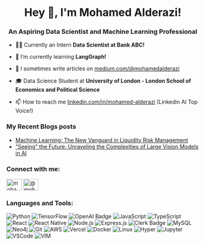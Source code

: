 <h1 align="center">Hey 👋, I'm Mohamed Alderazi!</h1>
<h3 align="center">An Aspiring Data Scientist and Machine Learning Professional</h3>

- 👨‍💻 Currently an Intern **Data Scientist at Bank ABC!**

- 🌱 I’m currently learning **LangGraph!**

- 📝 I sometimes write articles on [medium.com/@mohamedalderazi](https://medium.com/@mohamedalderazi)

- 🎓 Data Science Student at **University of London - London School of Economics and Political Science**

- 📫 How to reach me [linkedin.com/in/mohamed-alderazi](https://www.linkedin.com/in/mohamed-alderazi) (Linkedin AI Top Voice!)

### My Recent Blogs posts
<!-- BLOG-POST-LIST:START -->
- [Machine Learning: The New Vanguard in Liquidity Risk Management](https://mohamedalderazi.medium.com/machine-learning-the-new-vanguard-in-liquidity-risk-management-92cd197acc35?source=rss-7bfb9fc215b6------2)
- [“Seeing” the Future: Unraveling the Complexities of Large Vision Models in AI](https://mohamedalderazi.medium.com/seeing-the-future-unraveling-the-complexities-of-large-vision-models-in-ai-39f775cf1a1d?source=rss-7bfb9fc215b6------2)
<!-- BLOG-POST-LIST:END -->

<h3 align="left">Connect with me:</h3>
<p align="left">
<a href="https://linkedin.com/in/mohamed-alderazi" target="blank"><img align="center" src="https://raw.githubusercontent.com/rahuldkjain/github-profile-readme-generator/master/src/images/icons/Social/linked-in-alt.svg" alt="mohamed-alderazi" height="30" width="40" /></a>
<a href="https://medium.com/@mohamedalderazi" target="blank"><img align="center" src="https://raw.githubusercontent.com/rahuldkjain/github-profile-readme-generator/master/src/images/icons/Social/medium.svg" alt="@mohamedalderazi" height="30" width="40" /></a>
</p>

<h3 align="left">Languages and Tools:</h3>

![Python](https://img.shields.io/badge/Python-14354C?style=for-the-badge&logo=python&logoColor=white)
![TensorFlow](https://img.shields.io/badge/TensorFlow-FF6F00?style=for-the-badge&logo=tensorflow&logoColor=white)
![OpenAI Badge](https://img.shields.io/badge/OpenAI-412991?logo=openai&logoColor=fff&style=flat)
![JavaScript](https://img.shields.io/badge/JavaScript-323330?style=for-the-badge&logo=javascript&logoColor=F7DF1E)
![TypeScript](https://img.shields.io/badge/typescript-%23007ACC.svg?style=for-the-badge&logo=typescript&logoColor=white)
![React](https://img.shields.io/badge/React-20232A?style=for-the-badge&logo=react&logoColor=61DAFB)
![React Native](https://img.shields.io/badge/React_Native-20232A?style=for-the-badge&logo=react&logoColor=61DAFB)
![Node.js](https://img.shields.io/badge/Node.js-339933?style=for-the-badge&logo=nodedotjs&logoColor=white)
![Express.js](https://img.shields.io/badge/Express.js-000000?style=for-the-badge&logo=express&logoColor=white)
![Clerk Badge](https://img.shields.io/badge/Clerk-6C47FF?logo=clerk&logoColor=fff&style=flat-square)
![MySQL](https://img.shields.io/badge/MySQL-005C84?style=for-the-badge&logo=mysql&logoColor=white)
![Neo4j](https://img.shields.io/badge/Neo4j-018bff?style=for-the-badge&logo=neo4j&logoColor=white)
![Git](https://img.shields.io/badge/GIT-E44C30?style=for-the-badge&logo=git&logoColor=white)
![AWS](https://img.shields.io/badge/Amazon_AWS-232F3E?style=for-the-badge&logo=amazon-aws&logoColor=white)
![Vercel](https://img.shields.io/badge/Vercel-000000?style=for-the-badge&logo=vercel&logoColor=white)
![Docker](https://img.shields.io/badge/Docker-2CA5E0?style=for-the-badge&logo=docker&logoColor=white)
![Linux](https://img.shields.io/badge/Linux-FCC624?style=for-the-badge&logo=linux&logoColor=black)
![Hyper](https://img.shields.io/badge/Hyper-000000?style=for-the-badge&logo=hyper&logoColor=white)
![Jupyter](https://img.shields.io/badge/Jupyter-F37626.svg?&style=for-the-badge&logo=Jupyter&logoColor=white)
![VSCode](https://img.shields.io/badge/Visual_Studio_Code-0078D4?style=for-the-badge&logo=visual%20studio%20code&logoColor=white)
![VIM](https://img.shields.io/badge/VIM-%2311AB00.svg?&style=for-the-badge&logo=vim&logoColor=white)
